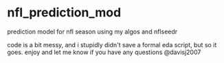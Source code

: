 # nfl_prediction_mod
prediction model for nfl season using my algos and nflseedr


code is a bit messy, and i stupidly didn't save a formal eda script, but so it goes.  enjoy and let me know if you have any questions @davisj2007
